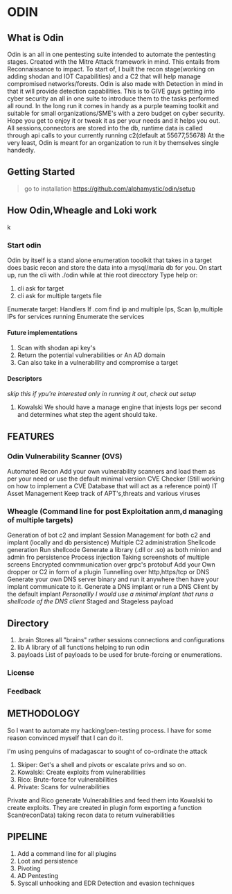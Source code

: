 # ODIN

## What is Odin
Odin is an all in one pentesting suite intended to automate the pentesting stages.  Created with the Mitre Attack framework in mind. This entails from Reconnaissance to impact. To start of, I built the recon stage(working on adding shodan and IOT Capabilities) and a C2 that will help manage compromised networks/forests.
Odin is also made with Detection in mind in that it will provide detection capabilities. This is to GIVE guys getting into cyber security an all in one suite to introduce them to the tasks performed all round.
In the long run it comes in handy as a purple teaming toolkit and suitable for small organizations/SME's with a zero budget on cyber security. Hope you get to enjoy it or tweak it as per your needs and it helps you out.
All sessions,connectors are stored into the db, runtime data is called through api calls to your currently running c2(default at 55677,55678)
At the very least, Odin is meant for an organization to run it by themselves single handedly.


## Getting Started

> go to installation https://github.com/alphamystic/odin/setup

## How Odin,Wheagle and Loki work

k
### Start odin
Odin by itself is a stand alone enumeration tooolkit that takes in a target does basic recon and store the data into a mysql/maria db for you.
On start up, run the cli with ./odin while at thie root direcctory
Type help or:
  1. cli ask for target
  2. cli ask for multiple targets file

Enumerate target: Handlers
  If .com find ip and multiple Ips,
  Scan Ip,multiple IPs for services running
  Enumerate the services
#### Future implementations
  1. Scan with shodan api key's
  2. Return the potential vulnerabilities or An AD domain
  3. Can also take in a vulnerability and compromise a target

#### Descriptors
*skip this if ypu're interested only in running it out, check out setup*
  1. Kowalski
We should have a manage engine that injests logs per second and determines what step the agent should take.


## FEATURES
### Odin Vulnerability Scanner (OVS)
Automated Recon
Add your own vulnerability scanners and load them as per your need or use the default minimal version
CVE Checker (Still working on how to implement a CVE Database that will act as a reference point)
IT Asset Management
Keep track of APT's,threats and various viruses

### Wheagle (Command line for post Exploitation anm,d managing of multiple targets)
Generation of bot c2 and implant
Session Management for both c2 and implant (locally and db persistence)
Multiple C2 administration
Shellcode generation
Run shellcode
Generate a library (.dll or .so) as both minion and admin fro persistence
Process injection
Taking screenshots of multiple screens
Encrypted commmunication over grpc's protobuf
Add your Own dropper or C2 in form of a plugin
Tunnelling over http,https/tcp or DNS
    Generate your own DNS server binary and run it anywhere then have your implant communicate to it.
    Generate a DNS implant or run a DNS Client by the default implant
      *Personallly I would use a minimal implant that runs a shellcode of the DNS client*
Staged and Stageless payload

## Directory
1. .brain
    Stores all "brains" rather sessions connections and configurations
2. lib
      A library of all functions helping to run odin
3. payloads
      List of payloads to be used for brute-forcing or enumerations.



### License

### Feedback

## METHODOLOGY
So I want to automate my hacking/pen-testing process. I have for some reason convinced myself that I can do it.

I'm using penguins of madagascar to sought of co-ordinate the attack
  1. Skiper: Get's a shell and pivots or escalate privs and so on.
  2. Kowalski: Create exploits from vulnerabilities
  3. Rico: Brute-force for vulnerabilities
  4. Private: Scans for vulnerabilities

  Private and Rico generate Vulnerabilities and feed them into Kowalski to create exploits.
  They are created in plugin form exporting a function Scan(reconData)  taking recon data to return vulnerabilities



## PIPELINE
1. Add a command line for all plugins
2. Loot and persistence
3. Pivoting
4. AD Pentesting
5. Syscall unhooking and EDR Detection and evasion techniques

